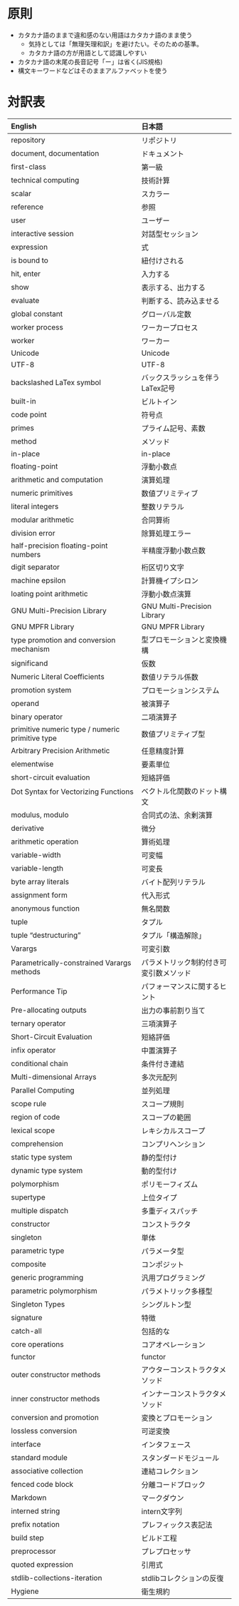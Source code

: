 # 原則

* カタカナ語のままで違和感のない用語はカタカナ語のまま使う
  + 気持としては「無理矢理和訳」を避けたい。そのための基準。
  + カタカナ語の方が用語として認識しやすい
* カタカナ語の末尾の長音記号「ー」は省く(JIS規格)
* 構文キーワードなどはそのままアルファベットを使う

# 対訳表

| English                          | 日本語
| :------------------------------- | :-------------
| repository                       | リポジトリ
| document, documentation          | ドキュメント
| first-class                      | 第一級
| technical computing              | 技術計算
| scalar                           | スカラー
| reference                        | 参照
| user                             | ユーザー
| interactive session                   | 対話型セッション
| expression                            | 式
| is bound to                           | 紐付けされる
| hit, enter                            | 入力する
| show                                  | 表示する、出力する
| evaluate                              | 判断する、読み込ませる
| global constant                       | グローバル定数
| worker process                        | ワーカープロセス
| worker                                | ワーカー
| Unicode                               | Unicode
| UTF-8                                 | UTF-8
| backslashed LaTex symbol              | バックスラッシュを伴うLaTex記号
| built-in                              | ビルトイン
| code point                            | 符号点
| primes                                | プライム記号、素数
| method                                | メソッド
| in-place                              | in-place
| floating-point                        | 浮動小数点
| arithmetic and computation            | 演算処理
| numeric primitives                    | 数値プリミティブ
| literal integers                      | 整数リテラル
| modular arithmetic                    | 合同算術
| division error                        | 除算処理エラー
| half-precision floating-point numbers | 半精度浮動小数点数
| digit separator                       | 桁区切り文字
| machine epsilon                       | 計算機イプシロン
| loating point arithmetic              | 浮動小数点演算
| GNU Multi-Precision Library           | GNU Multi-Precision Library
| GNU MPFR Library                      | GNU MPFR Library
| type promotion and conversion mechanism　| 型プロモーションと変換機構
| significand                           | 仮数
| Numeric Literal Coefficients          | 数値リテラル係数
| promotion system                      | プロモーションシステム
| operand                               | 被演算子
| binary operator                       | 二項演算子
| primitive numeric type / numeric primitive type                 | 数値プリミティブ型
| Arbitrary Precision Arithmetic        | 任意精度計算
| elementwise  |  要素単位
| short-circuit evaluation   |  短絡評価
| Dot Syntax for Vectorizing Functions   |  ベクトル化関数のドット構文
| modulus, modulo   |  合同式の法、余剰演算
| derivative   |  微分
| arithmetic operation   |  算術処理
| variable-width   |  可変幅
| variable-length   |  可変長
| byte array literals   |  バイト配列リテラル
| assignment form   |  代入形式
| anonymous function   |  無名関数
| tuple   |  タプル
| tuple “destructuring”   |  タプル「構造解除」
| Varargs   |  可変引数
| Parametrically-constrained Varargs methods   |  パラメトリック制約付き可変引数メソッド
| Performance Tip   |  パフォーマンスに関するヒント
| Pre-allocating outputs   |  出力の事前割り当て
| ternary operator   |  三項演算子
| Short-Circuit Evaluation   |  短絡評価
| infix operator   |  中置演算子
| conditional chain   |  条件付き連結
| Multi-dimensional Arrays   |  多次元配列
| Parallel Computing   |  並列処理
| scope rule   |  スコープ規則
| region of code   |  スコープの範囲
| lexical scope   |  レキシカルスコープ
| comprehension   |  コンプリヘンション
| static type system   |  静的型付け
| dynamic type system   |  動的型付け
| polymorphism   |  ポリモーフィズム
| supertype   |  上位タイプ
| multiple dispatch   |  多重ディスパッチ
| constructor   | コンストラクタ
| singleton   |  単体
| parametric type   |  パラメータ型
| composite   |  コンポジット
| generic programming   |  汎用プログラミング
| parametric polymorphism   |  パラメトリック多様型
| Singleton Types   |  シングルトン型
| signature   |  特徴
| catch-all   |  包括的な
| core operations   |  コアオペレーション
| functor   |  functor
| outer constructor methods   |  アウターコンストラクタメソッド
| inner constructor methods   |  インナーコンストラクタメソッド
| conversion and promotion   |  変換とプロモーション
| lossless conversion   |  可逆変換
| interface   |  インタフェース
| standard module   |  スタンダードモジュール
| associative collection   |  連結コレクション
| fenced code block   |  分離コードブロック
| Markdown   |  マークダウン
| interned string   |  intern文字列
| prefix notation   |  プレフィックス表記法
| build step   |  ビルド工程
| preprocessor   |  プレプロセッサ
| quoted expression   |  引用式
| stdlib-collections-iteration   |  stdlibコレクションの反復
| Hygiene   |  衛生規約
